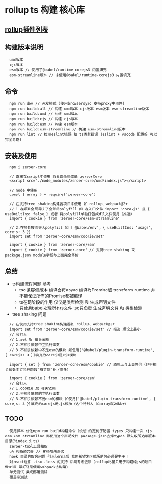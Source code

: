 # rollup ts 构建 核心库
## [rollup插件列表](https://github.com/rollup/awesome)
## 构建版本说明
```
  umd版本
  cjs版本
  esm版本 // 使用了@babel/runtime-corejs3 内置填充
  esm-streamline版本 // 未使用@babel/runtime-corejs3 内置填充
```
## 命令
```
  npm run dev // 开发模式 (使用browsersync 支持proxy中间件)
  npm run build:all // 构建 umd版本 cjs版本 esm版本 esm-streamline版本
  npm run build:umd // 构建 umd版本
  npm run build:cjs // 构建 cjs版本
  npm run build:esm // 构建 esm版本
  npm run build:esm-streamline // 构建 esm-streamline版本
  npm run lint // 检测eslint错误 和 ts类型错误 (eslint + vscode 配置好 可以完全忽略)
```
## 安装及使用
```
  npm i zeroer-core

  // 直接在script中使用 将暴露全局变量 zeroerCore
  <script src="./node_modules/zeroer-core/umd/index.js"></script>

  // node 中使用
  const { array } = require('zeroer-core')

  // 在支持tree shaking构建器项目中使用 如 rollup、webpack@2+
  // 1.在项目全局导入了全部的polyfill 如 在入口文件 import 'core-js' 且 { useBuiltIns: false } 或者 将polyfill单独打包成dll文件使用（推选）
  import { cookie } from 'zeroer-core/esm-streamline'

  // 2.在项目按需导入polyfill 如 ['@babel/env', { useBuiltIns: 'usage', corejs: 3 }]
  import set from 'zeroer-core/esm/cookie/set'

  import { cookie } from 'zeroer-core/esm' 
  import { cookie } from 'zeroer-core' // 支持tree shaking 取package.json module字段与上面完全等价
```
## 总结
  - ts构建流程问题 [参考](https://github.com/Microsoft/TypeScript-Babel-Starter#readme)
    + tsc 兼容低版本 编译会将async 编译为Promise版 transform-runtime 并不能保证所有的Promise都被编译
    + ts在现阶段的作用 仅仅是类型检测 和 生成声明文件
    + 只使用babel处理所有ts文件 tsc只负责 生成声明文件 和 类型检测
  - tree shaking 问题
  ```
    // 在使用支持tree shaking构建器如 rollup、webpack@2+
    import set from 'zeroer-core/esm/cookie/set' // 推选 理论上最小
    // 会打入
    // 1.set 及 相关依赖
    // 2.不相关依赖中立执行函数
    // 3.不相关依赖中不是esm的模块 如使用['@babel/plugin-transform-runtime', { corejs: 3 }]填充的corejs是cjs模块

    import { set } from 'zeroer-core/esm/cookie' // 原则上与上面等价（但不相关依赖中立执行函数“有可能”比上面多）

    import { cookie } from 'zeroer-core/esm'
    // 会打入
    // 1.cookie 及 相关依赖
    // 2.不相关依赖的立执行函数
    // 3.不相关依赖不是esm的模块 如使用['@babel/plugin-transform-runtime', { corejs: 3 }]填充的corejs是cjs模块（这个特别大 如array就20kb+）
  ```
## TODO
```
  使用脚本 优化npm run build构建命令（设想 约定优于配置 types 只构建一次 cjs esm esm-streamline 都使用这个声明文件 package.json去掉types 默认取所选取版本目录的index.d.ts）
  zeroer-tool工具抽取
  uA 判断的完善 // 移动端未测试
  hook 目录的取舍问题 引入lerna后 我仍希望发正式版的包必须是主干！
  对react组件 .tsx .less 的支持 后期考虑去除（rollup尽量只用于构建纯js的项目 像ui库 最好还是使用webpack去构建）
  单元测试 集成部署测试
  覆盖率测试
```
